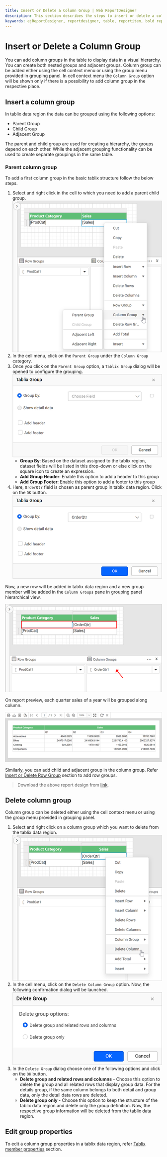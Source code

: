 ```yaml
---
title: Insert or Delete a Column Group | Web ReportDesigner
description: This section describes the steps to insert or delete a column group in table in Bold Report Designer.
keywords: ejReportDesigner, reportdesigner, table, reportitem, bold reports, documentation, help, ej, user guide, demo, samples, bold reports, bold reporting
---
```


# Insert or Delete a Column Group

You can add column groups in the table to display data in a visual hierarchy. You can create both nested groups and adjacent groups. Column group can be added either using the cell context menu or using the group menu provided in grouping panel. In cell context menu the `Column Group` option will be shown only if there is a possibility to add column group in the respective place.

## Insert a column group

In tablix data region the data can be grouped using the following options:

* Parent Group
* Child Group
* Adjacent Group

The parent and child group are used for creating a hierarchy, the groups depend on each other. While the adjacent grouping functionality can be used to create separate groupings in the same table.

### Parent column group

To add a first column group in the basic tablix structure follow the below steps.

1. Select and right click in the cell to which you need to add a parent child group.
   ![Enable grouping panel](/static/assets/on-premise/images/report-designer/report-items/tablix-insert-or-delete-group/open-column-group-cell-menu.png '#width=355px')
2. In the cell menu, click on the `Parent Group` under the `Column Group` category.
3. Once you click on the `Parent Group` option, a `Tablix Group` dialog will be opened to configure the grouping.
   ![Open group menu](/static/assets/on-premise/images/report-designer/report-items/tablix-insert-or-delete-group/tablix-group-dialog.png '#width=315px')
    * **Group By**: Based on the dataset assigned to the tablix region, dataset fields will be listed in this drop-down or else click on the square icon to create an expression.
    * **Add Group Header**: Enable this option to add a header to this group
    * **Add Group Footer**: Enable this option to add a footer to this group
4. Here, `OrderQtr` field is chosen as parent group in tablix data region. Click on the `OK` button.
![Open group menu](/static/assets/on-premise/images/report-designer/report-items/tablix-insert-or-delete-group/assign-field-for-column-parent-group.png '#width=315px')

Now, a new row will be added in tablix data region and a new group member will be added in the `Column Groups` pane in grouping panel hierarchical view.

![Open group menu](/static/assets/on-premise/images/report-designer/report-items/tablix-insert-or-delete-group/add-parent-group-in-column-group.png '#width=315px')

On report preview, each quarter sales of a year will be grouped along column.

![Open group menu](/static/assets/on-premise/images/report-designer/report-items/tablix-insert-or-delete-group/column-group-output.png '#width=410px')

Similarly, you can add child and adjacent group in the column group. Refer [Insert or Delete Row Group](./../../../report-items/tablix/insert-or-delete-a-row-group-ssrs/) section to add row groups.

> Download the above report design from [link](https://github.com/boldreports/resources/tree/master/docs/report-designer/tablix/insert-or-delete-a-column-group-ssrs.rdl).

## Delete column group

Column group can be deleted either using the cell context menu or using the group menu provided in grouping panel.

1. Select and right click on a column group which you want to delete from the tablix data region.
   ![Open group menu](/static/assets/on-premise/images/report-designer/report-items/tablix-insert-or-delete-group/delete-column-group-menu.png '#width=355px')
2. In the cell menu, click on the `Delete Column Group` option. Now, the following confirmation dialog will be launched.
   ![Open group menu](/static/assets/on-premise/images/report-designer/report-items/tablix-insert-or-delete-group/delete-row-group-dialog.png '#width=315px')
3. In the `Delete Group` dialog choose one of the following options and click on the `OK` button.
    * **Delete group and related rows and columns** - Choose this option to delete the group and all related rows that display group data. For the details group, if the same column belongs to both detail and group data, only the detail data rows are deleted.
    * **Delete group only** - Choose this option to keep the structure of the tablix data region and delete only the group definition.
Now, the respective group information will be deleted from the tablix data region.

## Edit group properties

To edit a column group properties in a tablix data region, refer [Tablix member properties](./../../../report-items/tablix/grouping-panel/#group-member-properties) section.